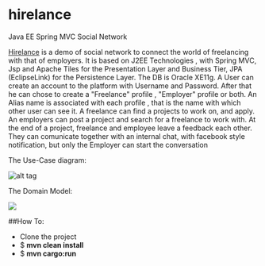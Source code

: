 hirelance
=========

Java EE  Spring MVC Social Network

[Hirelance](http://hirelance-goodbytes.rhcloud.com/) is a demo of social network to connect the world of freelancing with that of employers. 
It is based on J2EE Technologies , with Spring MVC, Jsp and Apache Tiles for the Presentation Layer and Business Tier, JPA (EclipseLink) for the Persistence Layer. The DB is Oracle XE11g. A User can create an account to the platform with Username and Password. After that he can chose to create a "Freelance" profile , "Employer" profile or both. 
An Alias name is associated with each profile , that is the name with which other user can see it. 
A freelance can find a projects to work on, and apply. An employers can post a project and search for 
a freelance to work with. At the end of a project, freelance and employee leave a feedback each other.
They can comunicate together with an internal chat, with facebook style notification, 
but only the Employer can start the conversation

The Use-Case diagram:

![alt tag](https://bitbucket.org/repo/zR9Xbn/images/3576652122-use_case.png)


The Domain Model:

![](https://bitbucket.org/repo/zR9Xbn/images/1889302071-class_model.png)


##How To:

* Clone the project 
* $ **mvn clean install**
* $ **mvn cargo:run**
